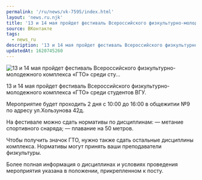 ```yaml
---
permalink: '/ru/news/vk-7595/index.html'
layout: 'news.ru.njk'
title: '13 и 14 мая пройдет фестиваль Всероссийского физкультурно-молодежного комплекса «ГТО» среди сту…'
source: ВКонтакте
tags:
  - news_ru
description: '13 и 14 мая пройдет фестиваль Всероссийского физкультурно-молодежного комплекса «ГТО» среди сту…'
updatedAt: 1620745260
---
```

![13 и 14 мая пройдет фестиваль Всероссийского физкультурно-молодежного комплекса «ГТО» среди сту…](https://sun9-41.userapi.com/sun9-6/impg/-Eo7bpVophqTzvZN9GplDJU79W51_LtWRAYFpA/3UQKUwxRegI.jpg?size=1280x840&quality=96&sign=ca4ed27a4027cbf46dc77094574a43c9&c_uniq_tag=KIr4QwiDFoWdRpPOyxGGEh92-aHYlqX2DWLpOOHxiFk&type=album)

13 и 14 мая пройдет фестиваль Всероссийского физкультурно-молодежного комплекса «ГТО» среди студентов ВГУ.

Мероприятие будет проходить 2 дня с 10:00 до 16:00 в общежитии №9 по адресу ул.Хользунова 42д.

На фестивале можно сдать нормативы по дисциплинам:
— метание спортивного снаряда;
— плавание на 50 метров.

Чтобы получить значок ГТО, нужно также сдать остальные дисциплины комплекса. Нормативы могут принять ваши преподаватели физкультуры.

Более полная информация о дисциплинах и условиях проведения мероприятия указана в положении, прикрепленном к посту.
